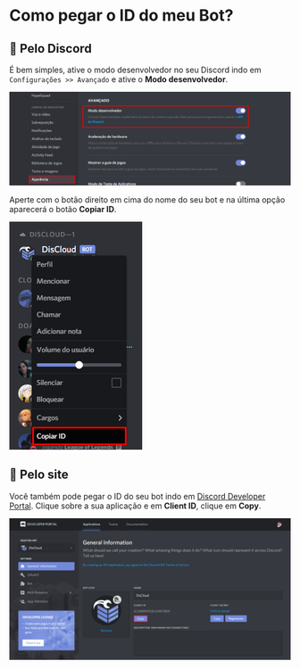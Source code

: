 # Como pegar o ID do meu Bot?

## 💁 Pelo Discord

É bem simples, ative o modo desenvolvedor no seu Discord indo em `Configurações >> Avançado` e ative o **Modo desenvolvedor**.

![](../../.gitbook/assets/image%20%2835%29%20%281%29.png)

Aperte com o botão direito em cima do nome do seu bot e na última opção aparecerá o botão **Copiar ID**.

![](../../.gitbook/assets/image.png)

## 💁 Pelo site

Você também pode pegar o ID do seu bot indo em [Discord Developer Portal](https://discordapp.com/developers/applications/). Clique sobre a sua aplicação e em **Client ID**, clique em **Copy**.

![](../../.gitbook/assets/image%20%2818%29.png)

